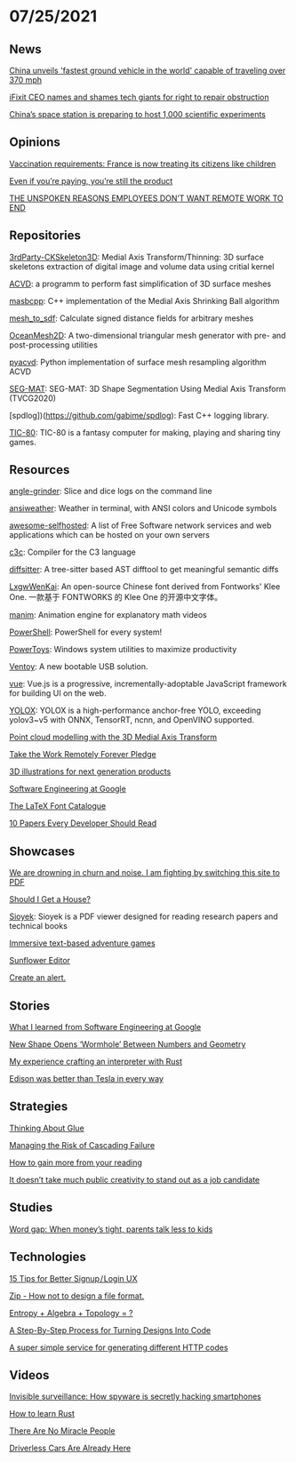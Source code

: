 # 07/25/2021

## News
[China unveils 'fastest ground vehicle in the world' capable of traveling over 370 mph](https://www.usatoday.com/story/travel/2021/07/20/china-debuts-maglev-train-over-370-mph/8026112002/)

[iFixit CEO names and shames tech giants for right to repair obstruction](https://www.zdnet.com/article/ifixit-ceo-names-and-shames-tech-giants-for-right-to-repair-obstruction/#:~:text=iFixit%20CEO%20names%20and%20shames%20tech%20giants%20for,--%2005%3A21%20GMT%20%2822%3A21%20PDT%29%20%7C%20Topic%3A%20Hardware)

[China’s space station is preparing to host 1,000 scientific experiments](https://www.nature.com/articles/d41586-021-02018-3)

## Opinions
[Vaccination requirements: France is now treating its citizens like children](https://louison.substack.com/p/vaccination-requirements-france-is)

[Even if you’re paying, you’re still the product](https://odysee.com/@CyberLounge:a/even-if-youre-paying-youre-still-the-product:7)

[THE UNSPOKEN REASONS EMPLOYEES DON’T WANT REMOTE WORK TO END](https://mr-mag.com/the-unspoken-reasons-employees-dont-want-remote-work-to-end/)

## Repositories
[3rdParty-CKSkeleton3D](https://github.com/BinWang0213/3rdParty-CKSkeleton3D): Medial Axis Transform/Thinning: 3D surface skeletons extraction of digital image and volume data using critial kernel

[ACVD](https://github.com/valette/ACVD): a programm to perform fast simplification of 3D surface meshes

[masbcpp](https://github.com/tudelft3d/masbcpp): C++ implementation of the Medial Axis Shrinking Ball algorithm

[mesh_to_sdf](https://github.com/marian42/mesh_to_sdf): Calculate signed distance fields for arbitrary meshes

[OceanMesh2D](https://github.com/CHLNDDEV/OceanMesh2D): A two-dimensional triangular mesh generator with pre- and post-processing utilities

[pyacvd](https://github.com/pyvista/pyacvd): Python implementation of surface mesh resampling algorithm ACVD

[SEG-MAT](https://github.com/clinplayer/SEG-MAT): SEG-MAT: 3D Shape Segmentation Using Medial Axis Transform (TVCG2020)

[spdlog])(https://github.com/gabime/spdlog): Fast C++ logging library.

[TIC-80](https://github.com/nesbox/TIC-80): TIC-80 is a fantasy computer for making, playing and sharing tiny games.

## Resources
[angle-grinder](https://github.com/rcoh/angle-grinder): Slice and dice logs on the command line

[ansiweather](https://github.com/fcambus/ansiweather): Weather in terminal, with ANSI colors and Unicode symbols

[awesome-selfhosted](https://github.com/awesome-selfhosted/awesome-selfhosted): A list of Free Software network services and web applications which can be hosted on your own servers

[c3c](https://github.com/c3lang/c3c): Compiler for the C3 language

[diffsitter](https://github.com/afnanenayet/diffsitter): A tree-sitter based AST difftool to get meaningful semantic diffs

[LxgwWenKai](https://github.com/lxgw/LxgwWenKai): An open-source Chinese font derived from Fontworks' Klee One. 一款基于 FONTWORKS 的 Klee One 的开源中文字体。

[manim](https://github.com/3b1b/manim): Animation engine for explanatory math videos

[PowerShell](https://github.com/PowerShell/PowerShell): PowerShell for every system!

[PowerToys](https://github.com/microsoft/PowerToys): Windows system utilities to maximize productivity

[Ventoy](https://github.com/ventoy/Ventoy): A new bootable USB solution.

[vue](https://github.com/vuejs/vue): Vue.js is a progressive, incrementally-adoptable JavaScript framework for building UI on the web.

[YOLOX](https://github.com/Megvii-BaseDetection/YOLOX): YOLOX is a high-performance anchor-free YOLO, exceeding yolov3~v5 with ONNX, TensorRT, ncnn, and OpenVINO supported.

[Point cloud modelling with the 3D Medial Axis Transform](https://3d.bk.tudelft.nl/projects/3dsm/#:~:text=3D%20Medial%20Axis%20Transform%20%28MAT%29%20The%20MAT%20represents,be%20seen%20as%20the%20skeleton%20of%20an%20object.)

[Take the Work Remotely Forever Pledge](https://www.workremotelyforever.com/)

[3D illustrations for next generation products](https://3d.khagwal.co/)

[Software Engineering at Google](https://abseil.io/resources/swe_at_google.2.pdf)

[The LaTeX Font Catalogue](https://tug.org/FontCatalogue/)

[10 Papers Every Developer Should Read](https://michaelfeathers.silvrback.com/10-papers-every-developer-should-read-at-least-twice)

## Showcases
[We are drowning in churn and noise. I am fighting by switching this site to PDF](https://lab6.com/0)

[Should I Get a House?](https://shouldigetahouse.com/)

[Sioyek](https://sioyek.info/): Sioyek is a PDF viewer designed for reading research papers and technical books

[Immersive text-based adventure games](https://writtenrealms.com/)

[Sunflower Editor](https://editor.sunflower.industries/?room=359c64)

[Create an alert.](https://alias.co/)

## Stories
[What I learned from Software Engineering at Google](https://swizec.com/blog/what-i-learned-from-software-engineering-at-google/)

[New Shape Opens ‘Wormhole’ Between Numbers and Geometry](https://www.quantamagazine.org/with-a-new-shape-mathematicians-link-geometry-and-numbers-20210719/)

[My experience crafting an interpreter with Rust](https://ceronman.com/2021/07/22/my-experience-crafting-an-interpreter-with-rust/)

[Edison was better than Tesla in every way](https://scottlocklin.wordpress.com/2021/07/23/edison-was-better-than-tesla-in-every-way/)

## Strategies
[Thinking About Glue](https://www.oreilly.com/radar/thinking-about-glue/)

[Managing the Risk of Cascading Failure](https://www.infoq.com/presentations/cascading-failure-risk/)

[How to gain more from your reading](https://psyche.co/guides/how-to-gain-more-from-reading-by-taking-it-all-in-more-slowly)

[It doesn’t take much public creativity to stand out as a job candidate](https://simonwillison.net/2021/Jul/17/standing-out/)

## Studies
[Word gap: When money’s tight, parents talk less to kids](https://news.berkeley.edu/2021/07/16/word-gap-when-moneys-tight-parents-talk-less-to-kids/)

## Technologies
[15 Tips for Better Signup / Login UX](https://learnui.design/blog/tips-signup-login-ux.html)

[Zip - How not to design a file format.](https://games.greggman.com/game/zip-rant/)

[Entropy + Algebra + Topology = ?](https://www.math3ma.com/blog/entropy-algebra-topology)

[A Step-By-Step Process for Turning Designs Into Code](https://css-tricks.com/a-step-by-step-process-for-turning-designs-into-code/)

[A super simple service for generating different HTTP codes](https://httpstat.us/)

## Videos
[Invisible surveillance: How spyware is secretly hacking smartphones](https://www.youtube.com/watch?v=R0RVI7bghj8)

[How to learn Rust](https://www.youtube.com/watch?v=sDtQaO5_SOw)

[There Are No Miracle People](https://www.youtube.com/watch?v=IIDLcaQVMqw)

[Driverless Cars Are Already Here](https://www.youtube.com/watch?v=yjztvddhZmI)
